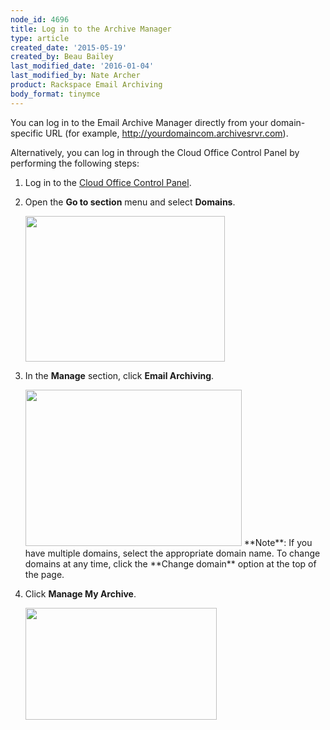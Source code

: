 ```yaml
---
node_id: 4696
title: Log in to the Archive Manager
type: article
created_date: '2015-05-19'
created_by: Beau Bailey
last_modified_date: '2016-01-04'
last_modified_by: Nate Archer
product: Rackspace Email Archiving
body_format: tinymce
---
```


You can log in to the Email Archive Manager directly from your
domain-specific URL (for example, http://yourdomaincom.archivesrvr.com).

Alternatively, you can log in through the Cloud Office Control Panel by
performing the following steps:

1.  Log in to the [Cloud Office Control
    Panel](https://cp.rackspace.com).
2.  Open the **Go to section** menu and select **Domains**.

    <img src="https://8026b2e3760e2433679c-fffceaebb8c6ee053c935e8915a3fbe7.ssl.cf2.rackcdn.com/field/image/Logging%20in%20to%20Archiving%20Manager%201a.png" width="319" height="233" />

3.  In the **Manage** section, click **Email Archiving**.

    <img src="https://8026b2e3760e2433679c-fffceaebb8c6ee053c935e8915a3fbe7.ssl.cf2.rackcdn.com/field/image/Logging%20in%20to%20Archiving%20Manager%202a.png" width="346" height="250" />
    **Note**:  If you have multiple domains, select the appropriate
    domain name. To change domains at any time, click the **Change
    domain** option at the top of the page.

4.  Click **Manage My Archive**.

    <img src="https://8026b2e3760e2433679c-fffceaebb8c6ee053c935e8915a3fbe7.ssl.cf2.rackcdn.com/field/image/Screen%20Shot%202015-08-25%20at%2012.30.34%20PM.png" width="306" height="179" />




